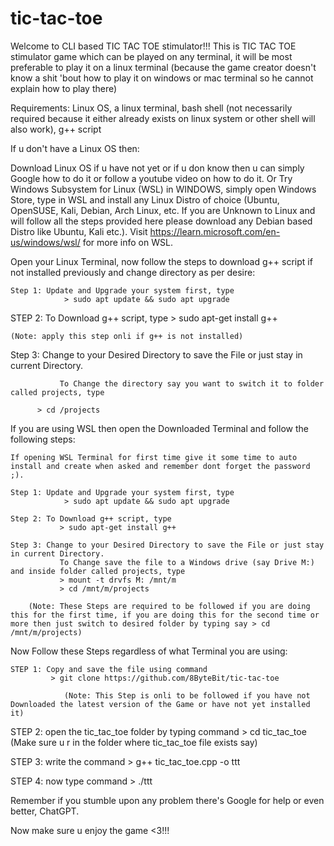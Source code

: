# tic-tac-toe
Welcome to CLI based TIC TAC TOE stimulator!!! 
This is TIC TAC TOE stimulator game which can be played on any terminal, 
it will be most preferable to play it on a linux terminal 
(because the game creator doesn't know a shit 'bout how to play it on windows or mac terminal
so he cannot explain how to play there)

Requirements: Linux OS, a linux terminal, bash shell (not necessarily required because it either already exists 
              on linux system or other shell will also work), g++ script

If u don't have a Linux OS then:

Download Linux OS if u have not yet or if u don know then u can simply Google how to do it or follow a youtube video on how to do it.
Or Try Windows Subsystem for Linux (WSL) in WINDOWS, simply open Windows Store, type in WSL and install any Linux Distro of choice (Ubuntu, OpenSUSE, Kali, Debian, Arch Linux, etc. If you are Unknown to Linux and will follow all the steps provided here please download any Debian based Distro like Ubuntu, Kali etc.). Visit https://learn.microsoft.com/en-us/windows/wsl/ for more info on WSL.

Open your Linux Terminal, now follow the steps to download g++ script if not installed previously and change directory as per desire:

	Step 1: Update and Upgrade your system first, type
        		> sudo apt update && sudo apt upgrade

  STEP 2: To Download g++ script, type
		       > sudo apt-get install g++
				
	(Note: apply this step onli if g++ is not installed)
		
  Step 3: Change to your Desired Directory to save the File or just stay in current Directory.

		       To Change the directory say you want to switch it to folder called projects, type 
         
          > cd /projects
				
If you are using WSL then open the Downloaded Terminal and follow the following steps:

	If opening WSL Terminal for first time give it some time to auto install and create when asked and remember dont forget the password ;).

	Step 1: Update and Upgrade your system first, type
	        	> sudo apt update && sudo apt upgrade
				
	Step 2: To Download g++ script, type
		       > sudo apt-get install g++
				
	Step 3: Change to your Desired Directory to save the File or just stay in current Directory.
		       To Change save the file to a Windows drive (say Drive M:) and inside folder called projects, type
		       > mount -t drvfs M: /mnt/m
		       > cd /mnt/m/projects
		
		(Note: These Steps are required to be followed if you are doing this for the first time, if you are doing this for the second time or more then just switch to desired folder by typing say > cd /mnt/m/projects)
		
		
Now Follow these Steps regardless of what Terminal you are using:

  	STEP 1: Copy and save the file using command 
	         > git clone https://github.com/8ByteBit/tic-tac-toe
		
		        (Note: This Step is onli to be followed if you have not Downloaded the latest version of the Game or have not yet installed it)

   STEP 2: open the tic_tac_toe folder by typing command 
		        > cd tic_tac_toe 
             (Make sure u r in the folder where tic_tac_toe file exists say) 

   STEP 3: write the command 
		        > g++ tic_tac_toe.cpp -o ttt
         
   STEP 4: now type command 
		        > ./ttt
        
Remember if you stumble upon any problem there's Google for help or even better, ChatGPT.        

Now make sure u enjoy the game <3!!!

